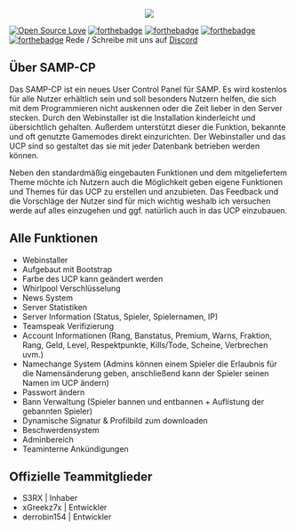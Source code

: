 <p align="center"><img src="http://i.epvpimg.com/rWKrdab.png"></p>

[![Open Source Love](https://badges.frapsoft.com/os/v1/open-source.svg?v=102)](http://forthebadge.com)
[![forthebadge](http://forthebadge.com/badges/built-by-developers.svg)](http://forthebadge.com)
[![forthebadge](http://forthebadge.com/badges/built-with-love.svg)](http://forthebadge.com)
[![forthebadge](http://forthebadge.com/images/badges/uses-css.svg)](http://forthebadge.com)
[![forthebadge](http://forthebadge.com/images/badges/uses-html.svg)](http://forthebadge.com)
Rede / Schreibe mit uns auf [Discord](https://discord.gg/q3daYBU)
## Über SAMP-CP

Das SAMP-CP ist ein neues User Control Panel für SAMP.
Es wird kostenlos für alle Nutzer erhältlich sein und soll besonders Nutzern helfen, die sich mit dem Programmieren nicht auskennen oder die Zeit lieber in den Server stecken.
Durch den Webinstaller ist die Installation kinderleicht und übersichtlich gehalten. Außerdem unterstützt dieser die Funktion, bekannte und oft genutzte Gamemodes direkt einzurichten.
Der Webinstaller und das UCP sind so gestaltet das sie mit jeder Datenbank betrieben werden können.

Neben den standardmäßig eingebauten Funktionen und dem mitgeliefertem Theme möchte ich Nutzern auch die Möglichkeit geben eigene Funktionen und Themes für das UCP zu erstellen und anzubieten.
Das Feedback und die Vorschläge der Nutzer sind für mich wichtig weshalb ich versuchen werde auf alles einzugehen und ggf. natürlich auch in das UCP einzubauen.

## Alle Funktionen

- Webinstaller
- Aufgebaut mit Bootstrap
- Farbe des UCP kann geändert werden
- Whirlpool Verschlüsselung
- News System
- Server Statistiken
- Server Information (Status, Spieler, Spielernamen, IP)
- Teamspeak Verifizierung
- Account Informationen (Rang, Banstatus, Premium, Warns, Fraktion, Rang, Geld, Level, Respektpunkte, Kills/Tode, Scheine, Verbrechen uvm.)
- Namechange System (Admins können einem Spieler die Erlaubnis für die Namensänderung geben, anschließend kann der Spieler seinen Namen im UCP ändern)
- Passwort ändern
- Bann Verwaltung (Spieler bannen und entbannen + Auflistung der gebannten Spieler)
- Dynamische Signatur & Profilbild zum downloaden
- Beschwerdensystem
- Adminbereich
- Teaminterne Ankündigungen

## Offizielle Teammitglieder

- S3RX | Inhaber
- xGreekz7x | Entwickler
- derrobin154 | Entwickler
